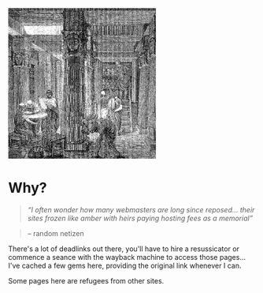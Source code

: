 <img src=".pix/library1.gif" style="width: 300px; height: auto;">

# Why?

> _&ldquo;I often wonder how many webmasters are long since reposed&hellip; their sites frozen like amber with heirs paying hosting fees as a memorial&rdquo;_

> &ndash; random netizen

There's a lot of deadlinks out there, you'll have to hire a resussicator or commence a seance with the wayback machine to access those pages&hellip; I've cached a few gems here, providing the original link whenever I can.

Some pages here are refugees from other sites.
